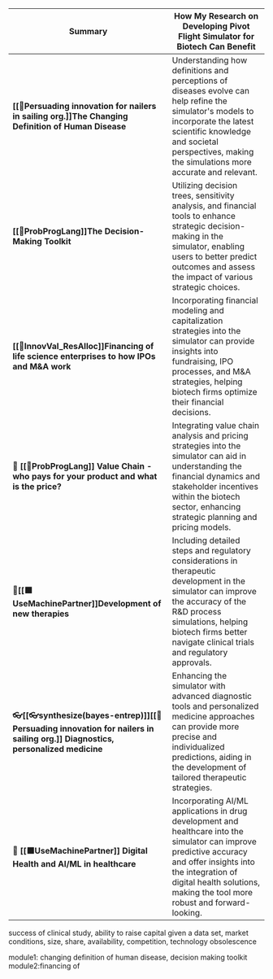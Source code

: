
| **Summary**                                                                      | **How My Research on Developing Pivot Flight Simulator for Biotech Can Benefit**                                                                                                                                                             |
| -------------------------------------------------------------------------------- | -------------------------------------------------------------------------------------------------------------------------------------------------------------------------------------------------------------------------------------------- |
| **[[💜Persuading innovation for nailers in sailing org.]]The Changing Definition of Human Disease**                            | Understanding how definitions and perceptions of diseases evolve can help refine the simulator's models to incorporate the latest scientific knowledge and societal perspectives, making the simulations more accurate and relevant.         |
| **[[🔴ProbProgLang]]The Decision-Making Toolkit**                                         | Utilizing decision trees, sensitivity analysis, and financial tools to enhance strategic decision-making in the simulator, enabling users to better predict outcomes and assess the impact of various strategic choices.                     |
| **[[🔷InnovVal_ResAlloc]]Financing of life science enterprises to how IPOs and M&A work**      | Incorporating financial modeling and capitalization strategies into the simulator can provide insights into fundraising, IPO processes, and M&A strategies, helping biotech firms optimize their financial decisions.                        |
| **🔗 [[🔴ProbProgLang]] Value Chain - who pays for your product and what is the price?**  | Integrating value chain analysis and pricing strategies into the simulator can aid in understanding the financial dynamics and stakeholder incentives within the biotech sector, enhancing strategic planning and pricing models.            |
| **🧬[[🟩UseMachinePartner]]Development of new therapies**                                      | Including detailed steps and regulatory considerations in therapeutic development in the simulator can improve the accuracy of the R&D process simulations, helping biotech firms better navigate clinical trials and regulatory approvals.  |
| **👓[[👓synthesize(bayes-entrep)]][[💜Persuading innovation for nailers in sailing org.]] Diagnostics, personalized medicine** | Enhancing the simulator with advanced diagnostic tools and personalized medicine approaches can provide more precise and individualized predictions, aiding in the development of tailored therapeutic strategies.                           |
| **🤖 [[🟩UseMachinePartner]] Digital Health and AI/ML in healthcare**                          | Incorporating AI/ML applications in drug development and healthcare into the simulator can improve predictive accuracy and offer insights into the integration of digital health solutions, making the tool more robust and forward-looking. |


success of clinical study, ability to raise capital given a data set, market conditions, size, share, availability, competition, technology obsolescence

module1: changing definition of human disease, decision making toolkit
module2:financing of 

